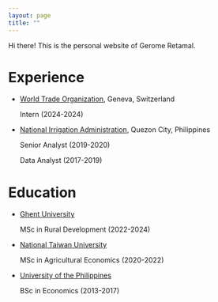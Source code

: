```yaml
---
layout: page
title: ""
---
```


Hi there! This is the personal website of Gerome Retamal.

# Experience
* [World Trade Organization](https://www.wto.org/index.htm), Geneva, Switzerland
  
  Intern (2024-2024)
  
* [National Irrigation Administration](https://www.nia.gov.ph/), Quezon City, Philippines
  
  Senior Analyst (2019-2020)
  
  Data Analyst (2017-2019)
  
# Education
* [Ghent University](https://www.imrd.ugent.be/programme)

  MSc in Rural Development (2022-2024)

* [National Taiwan University](https://www.agec.ntu.edu.tw/en/inter/inter1)

  MSc in Agricultural Economics (2020-2022)

* [University of the Philippines](https://cem.uplb.edu.ph/acad-programs/bachelor-of-science-in-economics/)

  BSc in Economics (2013-2017)
